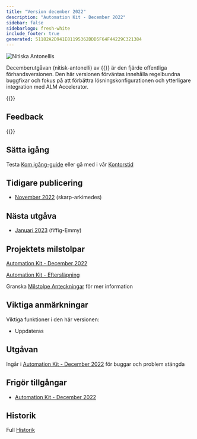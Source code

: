 ```yaml
---
title: "Version december 2022"
description: "Automation Kit - December 2022"
sidebar: false
sidebarlogo: fresh-white
include_footer: true
generated: 51182A2D941E81195362DDD5F64F44229C321384
---
```


<div class="optional">

![Nitiska Antonellis](/images/zealous-antonelli.png)

Decemberutgåvan (nitisk-antonelli) av {{<product-name>}} är den fjärde offentliga förhandsversionen. Den här versionen förväntas innehålla regelbundna buggfixar och fokus på att förbättra lösningskonfigurationen och ytterligare integration med ALM Accelerator.

</div>

<div class="optional">

{{<presentationStyles>}}

## Feedback

{{<questions name="/content/sv/releases/december-2022.json" completed="Tack för att du ger feedback" showNavigationButtons="false" locale="sv">}}

</div>

<div class="optional">

## Sätta igång

Testa [Kom igång-guide](/sv/get-started) eller gå med i vår [Kontorstid](/sv/office-hours)

## Tidigare publicering

- [November 2022](/sv/releases/november-2022) (skarp-arkimedes)

## Nästa utgåva

- [Januari 2023](/sv/releases/january-2023) (fiffig-Emmy)

## Projektets milstolpar

[Automation Kit - December 2022](https://github.com/orgs/microsoft/projects/486/views/5)

[Automation Kit - Eftersläpning](https://github.com/orgs/microsoft/projects/486/views/1)

Granska [Milstolpe Anteckningar](/sv/releases/milestones) för mer information

## Viktiga anmärkningar

Viktiga funktioner i den här versionen:

- Uppdateras

## Utgåvan

Ingår i [Automation Kit - December 2022](https://github.com/microsoft/powercat-automation-kit/releases/tag/AutomationKit-December2022) för buggar och problem stängda

## Frigör tillgångar

- [Automation Kit - December 2022](https://github.com/microsoft/powercat-automation-kit/releases/tag/AutomationKit-December2022)

## Historik

Full [Historik](/sv/releases)

</div>
